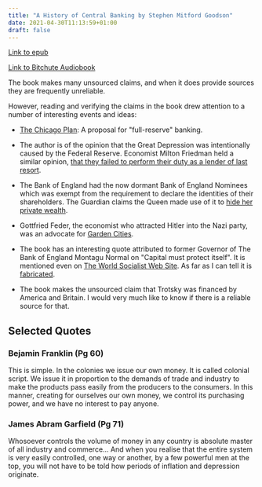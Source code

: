 ```yaml
---
title: "A History of Central Banking by Stephen Mitford Goodson"
date: 2021-04-30T11:13:59+01:00
draft: false
---
```


[Link to epub](/books/history_of_central_banking.epub)

[Link to Bitchute Audiobook](https://www.bitchute.com/video/oVkI4tZvHebE/)

The book makes many unsourced claims, and when it does provide sources they are frequently unreliable.

However, reading and verifying the claims in the book drew attention to a number of interesting events and ideas:

* [The Chicago Plan](https://en.wikipedia.org/wiki/Chicago_plan#A_Program_for_Monetary_Reform): A proposal for
"full-reserve" banking.
  
* The author is of the opinion that the Great Depression was intentionally caused by the Federal Reserve. Economist
Milton Friedman held a similar opinion,
  [that they failed to perform their duty as a lender of last resort](https://fee.org/articles/the-great-depression-according-to-milton-friedman/).
  
* The Bank of England had the now dormant Bank of England Nominees which was exempt from the requirement
  to declare the identities of their shareholders. The Guardian claims the Queen made use of it to 
  [hide her private wealth](https://www.theguardian.com/uk-news/2021/feb/07/revealed-queen-lobbied-for-change-in-law-to-hide-her-private-wealth).
  
* Gottfried Feder, the economist who attracted Hitler into the Nazi party, was an advocate for 
[Garden Cities](https://en.wikipedia.org/wiki/Gottfried_Feder).
  
* The book has an interesting quote attributed to former Governor of The Bank of England Montagu Normal on "Capital 
must protect itself". It is mentioned even on [The World Socialist Web Site](https://www.wsws.org/en/articles/2012/05/corr-m15.html).
  As far as I can tell it is [fabricated](https://en.wikiquote.org/wiki/Talk:J._P._Morgan).
  
* The book makes the unsourced claim that Trotsky was financed by America and Britain. I would very much like to know
if there is a reliable source for that.

## Selected Quotes

### Bejamin Franklin (Pg 60)

This is simple. In the colonies we issue our own money. It is called colonial script. We issue it in proportion to the demands of trade and industry to make the products pass easily from the producers to the consumers. In this manner, creating for ourselves our own money, we control its purchasing power, and we have no interest to pay anyone.

### James Abram Garfield (Pg 71)

Whosoever controls the volume of money in any country is absolute master of all industry and commerce... And when you realise that the entire system is very easily controlled, one way or another, by a few powerful men at the top, you will not have to be told how periods of inflation and depression originate.
